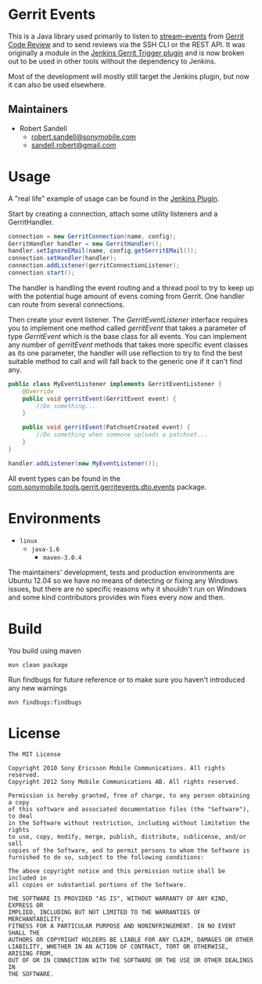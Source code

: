 Gerrit Events
=============
This is a Java library used primarily to listen to [stream-events](https://gerrit-documentation.storage.googleapis.com/Documentation/2.8.1/cmd-stream-events.html) from [Gerrit Code Review](https://code.google.com/p/gerrit/) and to send reviews via the SSH CLI or the REST API.
It was originally a module in the [Jenkins Gerrit Trigger plugin](https://github.com/jenkinsci/gerrit-trigger-plugin) and is now broken out to be used in other tools without the dependency to Jenkins.

Most of the development will mostly still target the Jenkins plugin, but now it can also be used elsewhere.

## Maintainers

* Robert Sandell
  - robert.sandell@sonymobile.com
  - sandell.robert@gmail.com

# Usage
A "real life" example of usage can be found in the [Jenkins Plugin](https://github.com/jenkinsci/gerrit-trigger-plugin/blob/master/gerrithudsontrigger/src/main/java/com/sonyericsson/hudson/plugins/gerrit/trigger/GerritServer.java#L408).

Start by creating a connection, attach some utility listeners and a GerritHandler.

```java
connection = new GerritConnection(name, config);
GerritHandler handler = new GerritHandler();
handler.setIgnoreEMail(name, config.getGerritEMail());
connection.setHandler(handler);
connection.addListener(gerritConnectionListener);
connection.start();
```

The handler is handling the event routing and a thread pool to try to keep up with the potential
huge amount of evens coming from Gerrit. One handler can route from several connections.

Then create your event listener. The *GerritEventListener* interface requires you to implement one method
called *gerritEvent* that takes a parameter of type *GerritEvent* which is the base class for all events.
You can implement any number of *gerritEvent* methods that takes more specific event classes as its one parameter,
the handler will use reflection to try to find the best suitable method to call and will fall back to the generic one if it can't find any.

```java
public class MyEventListener implements GerritEventListener {
    @Override
    public void gerritEvent(GerritEvent event) {
        //Do something...
    }

    public void gerritEvent(PatchsetCreated event) {
        //Do something when someone uploads a patchset...
    }
}
```

```java
handler.addListener(new MyEventListener());
```

All event types can be found in the [com.sonymobile.tools.gerrit.gerritevents.dto.events](https://github.com/sonyxperiadev/gerrit-events/tree/master/src/main/java/com/sonymobile/tools/gerrit/gerritevents/dto/events) package.


# Environments
* `linux`
    * `java-1.6`
        * `maven-3.0.4`

The maintainers' development, tests and production environments are
Ubuntu 12.04 so we have no means of detecting or fixing any Windows issues,
but there are no specific reasons why it shouldn't run on Windows
and some kind contributors provides win fixes every now and then.

# Build
You build using maven

    mvn clean package

Run findbugs for future reference
or to make sure you haven't introduced any new warnings

    mvn findbugs:findbugs


# License

    The MIT License

    Copyright 2010 Sony Ericsson Mobile Communications. All rights reserved.
    Copyright 2012 Sony Mobile Communications AB. All rights reserved.

    Permission is hereby granted, free of charge, to any person obtaining a copy
    of this software and associated documentation files (the "Software"), to deal
    in the Software without restriction, including without limitation the rights
    to use, copy, modify, merge, publish, distribute, sublicense, and/or sell
    copies of the Software, and to permit persons to whom the Software is
    furnished to do so, subject to the following conditions:

    The above copyright notice and this permission notice shall be included in
    all copies or substantial portions of the Software.

    THE SOFTWARE IS PROVIDED "AS IS", WITHOUT WARRANTY OF ANY KIND, EXPRESS OR
    IMPLIED, INCLUDING BUT NOT LIMITED TO THE WARRANTIES OF MERCHANTABILITY,
    FITNESS FOR A PARTICULAR PURPOSE AND NONINFRINGEMENT. IN NO EVENT SHALL THE
    AUTHORS OR COPYRIGHT HOLDERS BE LIABLE FOR ANY CLAIM, DAMAGES OR OTHER
    LIABILITY, WHETHER IN AN ACTION OF CONTRACT, TORT OR OTHERWISE, ARISING FROM,
    OUT OF OR IN CONNECTION WITH THE SOFTWARE OR THE USE OR OTHER DEALINGS IN
    THE SOFTWARE.

